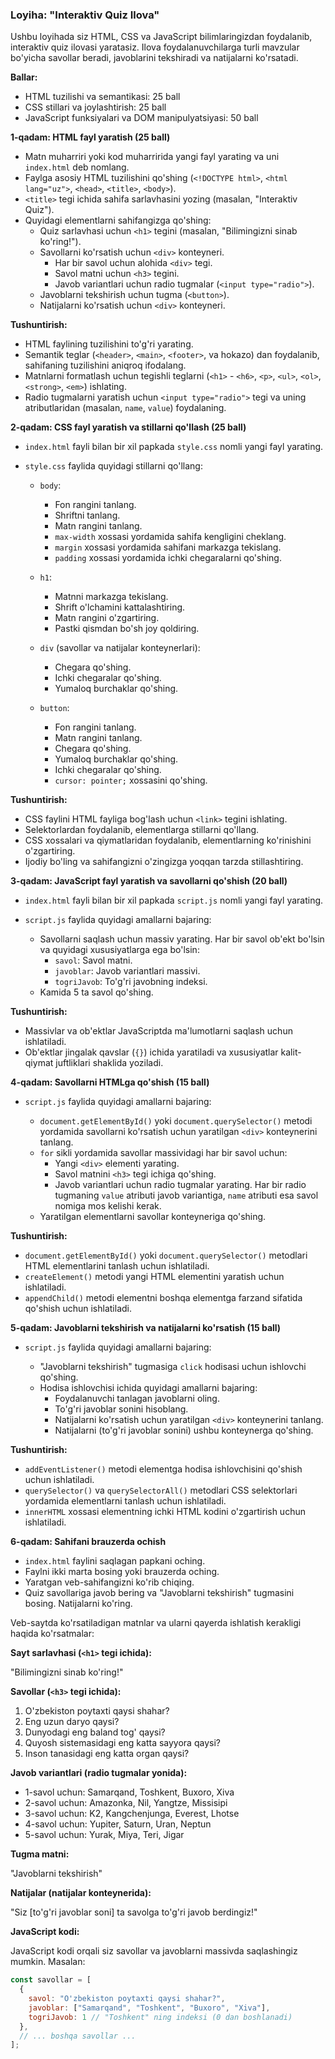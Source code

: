 ### Loyiha: "Interaktiv Quiz Ilova"

Ushbu loyihada siz HTML, CSS va JavaScript bilimlaringizdan foydalanib, interaktiv quiz ilovasi yaratasiz. Ilova foydalanuvchilarga turli mavzular bo'yicha savollar beradi, javoblarini tekshiradi va natijalarni ko'rsatadi. 

**Ballar:**

*   HTML tuzilishi va semantikasi: 25 ball
*   CSS stillari va joylashtirish: 25 ball
*   JavaScript funksiyalari va DOM manipulyatsiyasi: 50 ball


**1-qadam: HTML fayl yaratish (25 ball)**

*   Matn muharriri yoki kod muharririda yangi fayl yarating va uni `index.html` deb nomlang.
*   Faylga asosiy HTML tuzilishini qo'shing (`<!DOCTYPE html>`, `<html lang="uz">`, `<head>`, `<title>`, `<body>`).
*   `<title>` tegi ichida sahifa sarlavhasini yozing (masalan, "Interaktiv Quiz").
*   Quyidagi elementlarni sahifangizga qo'shing:
    *   Quiz sarlavhasi uchun `<h1>` tegini (masalan, "Bilimingizni sinab ko'ring!").
    *   Savollarni ko'rsatish uchun `<div>` konteyneri.
        *   Har bir savol uchun alohida `<div>` tegi.
        *   Savol matni uchun `<h3>` tegini.
        *   Javob variantlari uchun radio tugmalar (`<input type="radio">`).
    *   Javoblarni tekshirish uchun tugma (`<button>`).
    *   Natijalarni ko'rsatish uchun `<div>` konteyneri.

**Tushuntirish:**

*   HTML faylining tuzilishini to'g'ri yarating.
*   Semantik teglar (`<header>`, `<main>`, `<footer>`, va hokazo) dan foydalanib, sahifaning tuzilishini aniqroq ifodalang.
*   Matnlarni formatlash uchun tegishli teglarni (`<h1>` - `<h6>`, `<p>`, `<ul>`, `<ol>`, `<strong>`, `<em>`) ishlating.
*   Radio tugmalarni yaratish uchun `<input type="radio">` tegi va uning atributlaridan (masalan, `name`, `value`) foydalaning.


**2-qadam: CSS fayl yaratish va stillarni qo'llash (25 ball)**

*   `index.html` fayli bilan bir xil papkada `style.css` nomli yangi fayl yarating.
*   `style.css` faylida quyidagi stillarni qo'llang:

    *   `body`:
        *   Fon rangini tanlang.
        *   Shriftni tanlang.
        *   Matn rangini tanlang.
        *   `max-width` xossasi yordamida sahifa kengligini cheklang.
        *   `margin` xossasi yordamida sahifani markazga tekislang.
        *   `padding` xossasi yordamida ichki chegaralarni qo'shing.

    *   `h1`:
        *   Matnni markazga tekislang.
        *   Shrift o'lchamini kattalashtiring.
        *   Matn rangini o'zgartiring.
        *   Pastki qismdan bo'sh joy qoldiring.

    *   `div` (savollar va natijalar konteynerlari):
        *   Chegara qo'shing.
        *   Ichki chegaralar qo'shing.
        *   Yumaloq burchaklar qo'shing.

    *   `button`:
        *   Fon rangini tanlang.
        *   Matn rangini tanlang.
        *   Chegara qo'shing.
        *   Yumaloq burchaklar qo'shing.
        *   Ichki chegaralar qo'shing.
        *   `cursor: pointer;` xossasini qo'shing.

**Tushuntirish:**

*   CSS faylini HTML fayliga bog'lash uchun `<link>` tegini ishlating.
*   Selektorlardan foydalanib, elementlarga stillarni qo'llang.
*   CSS xossalari va qiymatlaridan foydalanib, elementlarning ko'rinishini o'zgartiring.
*   Ijodiy bo'ling va sahifangizni o'zingizga yoqqan tarzda stillashtiring.


**3-qadam: JavaScript fayl yaratish va savollarni qo'shish (20 ball)**

*   `index.html` fayli bilan bir xil papkada `script.js` nomli yangi fayl yarating.
*   `script.js` faylida quyidagi amallarni bajaring:

    *   Savollarni saqlash uchun massiv yarating. Har bir savol ob'ekt bo'lsin va quyidagi xususiyatlarga ega bo'lsin:
        *   `savol`: Savol matni.
        *   `javoblar`: Javob variantlari massivi.
        *   `togriJavob`: To'g'ri javobning indeksi.
    *   Kamida 5 ta savol qo'shing.

**Tushuntirish:**

*   Massivlar va ob'ektlar JavaScriptda ma'lumotlarni saqlash uchun ishlatiladi.
*   Ob'ektlar jingalak qavslar (`{}`) ichida yaratiladi va xususiyatlar kalit-qiymat juftliklari shaklida yoziladi.


**4-qadam: Savollarni HTMLga qo'shish (15 ball)**

*   `script.js` faylida quyidagi amallarni bajaring:

    *   `document.getElementById()` yoki `document.querySelector()` metodi yordamida savollarni ko'rsatish uchun yaratilgan `<div>` konteynerini tanlang.
    *   `for` sikli yordamida savollar massividagi har bir savol uchun:
        *   Yangi `<div>` elementi yarating.
        *   Savol matnini `<h3>` tegi ichiga qo'shing.
        *   Javob variantlari uchun radio tugmalar yarating. Har bir radio tugmaning `value` atributi javob variantiga, `name` atributi esa savol nomiga mos kelishi kerak.
    *   Yaratilgan elementlarni savollar konteyneriga qo'shing.

**Tushuntirish:**

*   `document.getElementById()` yoki `document.querySelector()` metodlari HTML elementlarini tanlash uchun ishlatiladi.
*   `createElement()` metodi yangi HTML elementini yaratish uchun ishlatiladi.
*   `appendChild()` metodi elementni boshqa elementga farzand sifatida qo'shish uchun ishlatiladi.


**5-qadam: Javoblarni tekshirish va natijalarni ko'rsatish (15 ball)**

*   `script.js` faylida quyidagi amallarni bajaring:

    *   "Javoblarni tekshirish" tugmasiga `click` hodisasi uchun ishlovchi qo'shing.
    *   Hodisa ishlovchisi ichida quyidagi amallarni bajaring:
        *   Foydalanuvchi tanlagan javoblarni oling.
        *   To'g'ri javoblar sonini hisoblang.
        *   Natijalarni ko'rsatish uchun yaratilgan `<div>` konteynerini tanlang.
        *   Natijalarni (to'g'ri javoblar sonini) ushbu konteynerga qo'shing.

**Tushuntirish:**

*   `addEventListener()` metodi elementga hodisa ishlovchisini qo'shish uchun ishlatiladi.
*   `querySelector()` va `querySelectorAll()` metodlari CSS selektorlari yordamida elementlarni tanlash uchun ishlatiladi.
*   `innerHTML` xossasi elementning ichki HTML kodini o'zgartirish uchun ishlatiladi.


**6-qadam: Sahifani brauzerda ochish**

*   `index.html` faylini saqlagan papkani oching.
*   Faylni ikki marta bosing yoki brauzerda oching.
*   Yaratgan veb-sahifangizni ko'rib chiqing.
*   Quiz savollariga javob bering va "Javoblarni tekshirish" tugmasini bosing. Natijalarni ko'ring.


Veb-saytda ko'rsatiladigan matnlar va ularni qayerda ishlatish kerakligi haqida ko'rsatmalar:

**Sayt sarlavhasi (`<h1>` tegi ichida):**

"Bilimingizni sinab ko'ring!"

**Savollar (`<h3>` tegi ichida):**

1.  O'zbekiston poytaxti qaysi shahar?
2.  Eng uzun daryo qaysi?
3.  Dunyodagi eng baland tog' qaysi?
4.  Quyosh sistemasidagi eng katta sayyora qaysi?
5.  Inson tanasidagi eng katta organ qaysi?

**Javob variantlari (radio tugmalar yonida):**

*   1-savol uchun: Samarqand, Toshkent, Buxoro, Xiva
*   2-savol uchun: Amazonka, Nil, Yangtze, Missisipi
*   3-savol uchun: K2, Kangchenjunga, Everest, Lhotse
*   4-savol uchun: Yupiter, Saturn, Uran, Neptun
*   5-savol uchun: Yurak, Miya, Teri, Jigar

**Tugma matni:**

"Javoblarni tekshirish"

**Natijalar (natijalar konteynerida):**

"Siz [to'g'ri javoblar soni] ta savolga to'g'ri javob berdingiz!"


**JavaScript kodi:**

JavaScript kodi orqali siz savollar va javoblarni massivda saqlashingiz mumkin. Masalan:

```javascript
const savollar = [
  {
    savol: "O'zbekiston poytaxti qaysi shahar?",
    javoblar: ["Samarqand", "Toshkent", "Buxoro", "Xiva"],
    togriJavob: 1 // "Toshkent" ning indeksi (0 dan boshlanadi)
  },
  // ... boshqa savollar ...
];
```
